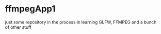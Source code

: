 # ffmpegApp1
just some repository in the process in learning GLFW, FFMPEG and a bunch of other stuff
